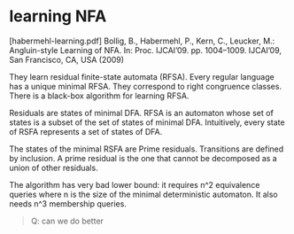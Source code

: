 # learning NFA

[habermehl-learning.pdf]
Bollig, B., Habermehl, P., Kern, C., Leucker, M.: Angluin-style Learning of NFA.
In: Proc. IJCAI’09. pp. 1004–1009. IJCAI’09, San Francisco, CA, USA (2009) 

They learn residual finite-state automata (RFSA).
Every regular language has a unique minimal RFSA.
They correspond to right congruence classes. 
There is a black-box algorithm for learning RFSA.

Residuals are states of minimal DFA. 
RFSA is an automaton whose set of states is a subset of the set of states of
minimal DFA.
Intuitively, every state of RSFA represents a set of states of DFA.

The states of the minimal RSFA are Prime residuals. Transitions are defined by
inclusion. 
A prime residual is the one that cannot be decomposed as a union of other
residuals. 

The algorithm has very bad lower bound: it requires n^2 equivalence queries
where n is the size of the minimal deterministic automaton. 
It also needs n^3 membership queries.

> Q: can we do better

